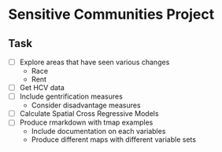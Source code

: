 # Sensitive Communities Project

## Task 
- [ ] Explore areas that have seen various changes 
    * Race
    * Rent
- [ ] Get HCV data
- [ ] Include gentrification measures 
    * Consider disadvantage measures
- [ ] Calculate Spatial Cross Regressive Models
- [ ] Produce rmarkdown with tmap examples
    * Include documentation on each variables 
    * Produce different maps with different variable sets

